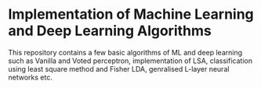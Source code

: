 # Implementation of Machine Learning and Deep Learning Algorithms
This repository contains a few basic algorithms of ML and deep learning such as Vanilla and Voted perceptron, implementation of LSA, classification using least square method and Fisher LDA, genralised L-layer neural networks etc. 

